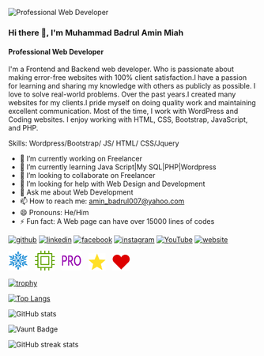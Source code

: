 ![Professional Web Developer](https://scontent.fzyl2-2.fna.fbcdn.net/v/t39.30808-6/526699395_1447798306342465_2661111632098279166_n.jpg?stp=dst-jpg_s960x960_tt6&_nc_cat=100&ccb=1-7&_nc_sid=cc71e4&_nc_eui2=AeFmznKUOm0Lzbhe7Wm19oWJJ8g0ELh9duQnyDQQuH125CgRYaQzgC9UWYg8R6nmRneWdv-Nrn5BgbgNA5p_h_DV&_nc_ohc=joV-o2hPej0Q7kNvwFTYQbo&_nc_oc=AdnNWmUQ7O5Rmge5nXUhr4Wj3evq6Z8SVIde5xUl4NfqocQAzWjIsjP6k9ybNi1cskc&_nc_zt=23&_nc_ht=scontent.fzyl2-2.fna&_nc_gid=r3TphH9L9WCC8qBEQrSozQ&oh=00_AfRB9QpS7r0d83DpeFxuJvyIJXhlRHNsQG_-Rghzsdkk2g&oe=6892646F)

### Hi there 👋, I'm Muhammad Badrul Amin Miah
#### Professional Web Developer

I'm a Frontend and Backend web developer. Who is passionate about making error-free websites with 100% client satisfaction.I have a passion for learning and sharing my knowledge with others as publicly as possible. I love to solve real-world problems. Over the past years.I created many websites for my clients.I pride myself on doing quality work and maintaining excellent communication. Most of the time, I work with WordPress and Coding websites. I enjoy working with HTML, CSS, Bootstrap, JavaScript, and PHP.

Skills: Wordpress/Bootstrap/ JS/ HTML/ CSS/Jquery

- 🔭 I’m currently working on Freelancer 
- 🌱 I’m currently learning Java Script|My SQL|PHP|Wordpress 
- 👯 I’m looking to collaborate on Freelancer 
- 🤔 I’m looking for help with Web Design and Development 
- 💬 Ask me about Web Development 
- 📫 How to reach me: amin_badrul007@yahoo.com 
- 😄 Pronouns: He/Him 
- ⚡ Fun fact: A Web page can have over 15000 lines of codes  


[<img src='https://cdn.jsdelivr.net/npm/simple-icons@3.0.1/icons/github.svg' alt='github' height='40'>](https://github.com/dev-badrul)  [<img src='https://cdn.jsdelivr.net/npm/simple-icons@3.0.1/icons/linkedin.svg' alt='linkedin' height='40'>](https://www.linkedin.com/in/badrulmiah/)  [<img src='https://cdn.jsdelivr.net/npm/simple-icons@3.0.1/icons/facebook.svg' alt='facebook' height='40'>](https://www.facebook.com/badrulamin.moon.9)  [<img src='https://cdn.jsdelivr.net/npm/simple-icons@3.0.1/icons/instagram.svg' alt='instagram' height='40'>](https://www.instagram.com/healthandfitness_us/)  [<img src='https://cdn.jsdelivr.net/npm/simple-icons@3.0.1/icons/youtube.svg' alt='YouTube' height='40'>](https://www.youtube.com/channel/muhammadbadrulaminmiah)  [<img src='https://cdn.jsdelivr.net/npm/simple-icons@3.0.1/icons/icloud.svg' alt='website' height='40'>](https://moonlightcart.com/)  

<a href='https://archiveprogram.github.com/'><img src='https://raw.githubusercontent.com/acervenky/animated-github-badges/master/assets/acbadge.gif' width='40' height='40'></a> <a href='https://docs.github.com/en/developers'><img src='https://raw.githubusercontent.com/acervenky/animated-github-badges/master/assets/devbadge.gif' width='40' height='40'></a> <a href='https://github.com/pricing'><img src='https://raw.githubusercontent.com/acervenky/animated-github-badges/master/assets/pro.gif' width='40' height='40'></a> <a href='https://stars.github.com/'><img src='https://raw.githubusercontent.com/acervenky/animated-github-badges/master/assets/starbadge.gif' width='35' height='35'></a> <a href='https://docs.github.com/en/github/supporting-the-open-source-community-with-github-sponsors'><img src='https://raw.githubusercontent.com/acervenky/animated-github-badges/master/assets/sponsorbadge.gif' width='35' height='35'></a> 

[![trophy](https://github-profile-trophy.vercel.app/?username=dev-badrul)](https://github.com/ryo-ma/github-profile-trophy)

[![Top Langs](https://github-readme-stats.vercel.app/api/top-langs/?username=dev-badrul)](https://github.com/anuraghazra/github-readme-stats)

![GitHub stats](https://github-readme-stats.vercel.app/api?username=dev-badrul&show_icons=true&count_private=true)  

![Vaunt Badge](https://api.vaunt.dev/v1/github/entities/dev-badrul/contributions?format=svg&private=true)  

![GitHub streak stats](https://streak-stats.demolab.com/?user=dev-badrul)  

